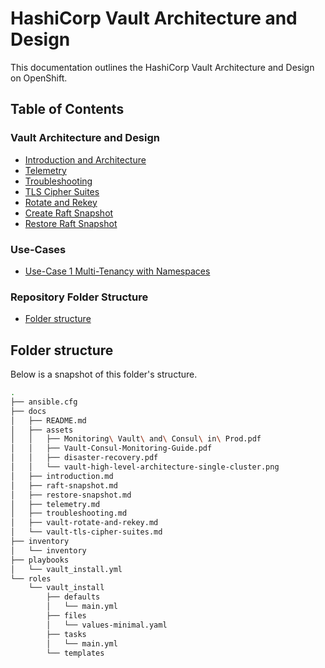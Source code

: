 # HashiCorp Vault Architecture and Design <!-- omit in toc -->

This documentation outlines the HashiCorp Vault Architecture and Design on OpenShift.

## Table of Contents <!-- omit in toc -->

### Vault Architecture and Design

- [Introduction and Architecture](./introduction.md)
- [Telemetry](./telemetry.md)
- [Troubleshooting](./troubleshooting.md)
- [TLS Cipher Suites](./vault-tls-cipher-suites.md)
- [Rotate and Rekey](./vault-rotate-and-rekey.md)
- [Create Raft Snapshot](./raft-snapshot.md)
- [Restore Raft Snapshot](./restore-snapshot.md)

### Use-Cases

- [Use-Case 1 Multi-Tenancy with Namespaces](./vault-use-case-1-multi-tenancy.md)

### Repository Folder Structure

- [Folder structure](#folder-structure)

## Folder structure

Below is a snapshot of this folder's structure.

```bash
.
├── ansible.cfg
├── docs
│   ├── README.md
│   ├── assets
│   │   ├── Monitoring\ Vault\ and\ Consul\ in\ Prod.pdf
│   │   ├── Vault-Consul-Monitoring-Guide.pdf
│   │   ├── disaster-recovery.pdf
│   │   └── vault-high-level-architecture-single-cluster.png
│   ├── introduction.md
│   ├── raft-snapshot.md
│   ├── restore-snapshot.md
│   ├── telemetry.md
│   ├── troubleshooting.md
│   ├── vault-rotate-and-rekey.md
│   └── vault-tls-cipher-suites.md
├── inventory
│   └── inventory
├── playbooks
│   └── vault_install.yml
└── roles
    └── vault_install
        ├── defaults
        │   └── main.yml
        ├── files
        │   └── values-minimal.yaml
        ├── tasks
        │   └── main.yml
        └── templates
```
